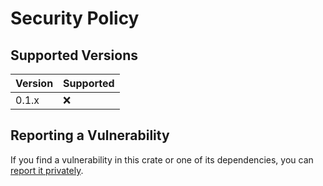 # Security Policy

## Supported Versions

| Version | Supported |
|---------|-----------|
| 0.1.x   | ❌         |

## Reporting a Vulnerability

If you find a vulnerability in this crate or one of its dependencies, you can [report it privately](https://github.com/clechasseur/aoc_leaderbot_cargo_lambda/security/advisories/new).
